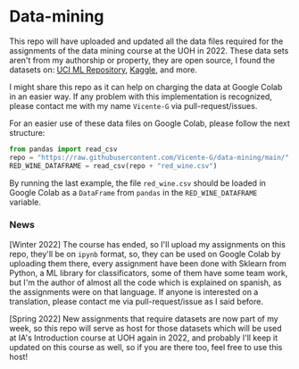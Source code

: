 # Data-mining
This repo will have uploaded and updated all the data files required for the assignments of the data mining course at the UOH in 2022.
These data sets aren't from my authorship or property, they are open source, I found the datasets on: [UCI ML Repository](http://archive.ics.uci.edu/ml/index.php), [Kaggle](https://kaggle.com), and more.

I might share this repo as it can help on charging the data at Google Colab in an easier way. If any problem with this implementation is recognized, please contact me with my name `Vicente-G` via pull-request/issues.

For an easier use of these data files on Google Colab, please follow the next structure:
```py
from pandas import read_csv
repo = "https://raw.githubusercontent.com/Vicente-G/data-mining/main/"
RED_WINE_DATAFRAME = read_csv(repo + "red_wine.csv")
```
By running the last example, the file `red_wine.csv` should be loaded in Google Colab as a `DataFrame` from `pandas` in the `RED_WINE_DATAFRAME` variable.

### News

[Winter 2022] The course has ended, so I'll upload my assignments on this repo, they'll be on `ipynb` format, so, they can be used on Google Colab by uploading them there, every assignment have been done with Sklearn from Python, a ML library for classificators, some of them have some team work, but I'm the author of almost all the code which is explained on spanish, as the assignments were on that language. If anyone is interested on a translation, please contact me via pull-request/issue as I said before.

[Spring 2022] New assignments that require datasets are now part of my week, so this repo will serve as host for those datasets which will be used at IA's Introduction course at UOH again in 2022, and probably I'll keep it updated on this course as well, so if you are there too, feel free to use this host!
